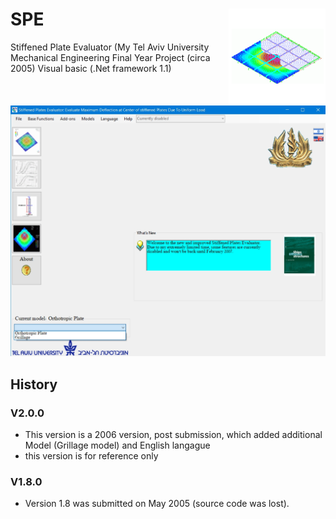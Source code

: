 # SPE <img src="./Assets/Plate.png" align="right" width="155px" height="155px"></h1> 
Stiffened Plate Evaluator (My Tel Aviv University Mechanical Engineering  Final Year Project (circa 2005)
Visual basic (.Net framework 1.1)

![main UI](Assets/Main_UI.jpg)


## History

### V2.0.0
- This version is a 2006 version, post submission, which added additional Model (Grillage model) and English  langague
- this version is for reference only

### V1.8.0
- Version 1.8 was submitted on May 2005 (source code was lost).

